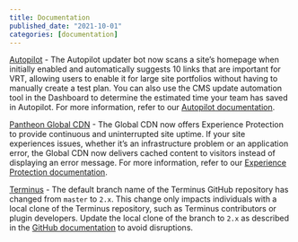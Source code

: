 ```yaml
---
title: Documentation
published_date: "2021-10-01"
categories: [documentation]
---
```

[Autopilot](/guides/autopilot) - The Autopilot updater bot now scans a site’s homepage when initially enabled and automatically suggests 10 links that are important for VRT, allowing users to enable it for large site portfolios without having to manually create a test plan. You can also use the CMS update automation tool in the Dashboard to determine the estimated time your team has saved in Autopilot. For more information, refer to our [Autopilot documentation](https://docs.pantheon.io/guides/autopilot/enable-autopilot/#enable-autopilot).

[Pantheon Global CDN](/guides/global-cdn) - The Global CDN now offers Experience Protection to provide continuous and uninterrupted site uptime. If your site experiences issues, whether it’s an infrastructure problem or an application error, the Global CDN now delivers cached content to visitors instead of displaying an error message. For more information, refer to our [Experience Protection documentation](/guides/global-cdn/#experience-protection).

[Terminus](/terminus/updates) - The default branch name of the Terminus GitHub repository has changed from `master` to `2.x`. This change only impacts individuals with a local clone of the Terminus repository, such as Terminus contributors or plugin developers. Update the local clone of the branch to `2.x` as described in the [GitHub documentation](https://docs.github.com/en/repositories/configuring-branches-and-merges-in-your-repository/managing-branches-in-your-repository/renaming-a-branch#updating-a-local-clone-after-a-branch-name-changes) to avoid disruptions.
